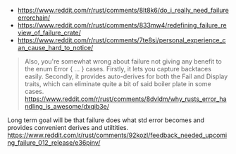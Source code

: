 - https://www.reddit.com/r/rust/comments/8lt8k6/do_i_really_need_failureerrorchain/
- https://www.reddit.com/r/rust/comments/833mw4/redefining_failure_review_of_failure_crate/
- https://www.reddit.com/r/rust/comments/7te8si/personal_experience_can_cause_hard_to_notice/

>Also, you're somewhat wrong about failure not giving any benefit to the enum Error { ... } cases. Firstly, it lets you capture backtaces easily. Secondly, it provides auto-derives for both the Fail and Display traits, which can eliminate quite a bit of said boiler plate in some cases. https://www.reddit.com/r/rust/comments/8dvldm/why_rusts_error_handling_is_awesome/dxqib3e/

Long term goal will be that failure does what std error becomes and provides convenient derives and utiltities. https://www.reddit.com/r/rust/comments/92kozl/feedback_needed_upcoming_failure_012_release/e36pinv/
